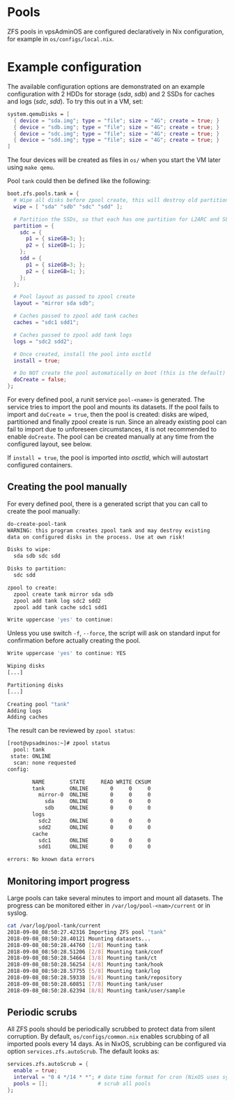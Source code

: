 # Pools
ZFS pools in vpsAdminOS are configured declaratively in Nix configuration, for
example in `os/configs/local.nix`.


# Example configuration
The available configuration options are demonstrated on an example configuration
with 2 HDDs for storage (*sda*, *sdb*) and 2 SSDs for caches and logs
(*sdc*, *sdd*). To try this out in a VM, set:

```nix
system.qemuDisks = [
  { device = "sda.img"; type = "file"; size = "4G"; create = true; }
  { device = "sdb.img"; type = "file"; size = "4G"; create = true; }
  { device = "sdc.img"; type = "file"; size = "4G"; create = true; }
  { device = "sdd.img"; type = "file"; size = "4G"; create = true; }
]
```

The four devices will be created as files in `os/` when you start the VM later
using `make qemu`.

Pool `tank` could then be defined like the following:

```nix
boot.zfs.pools.tank = {
  # Wipe all disks before zpool create, this will destroy old partition tables
  wipe = [ "sda" "sdb" "sdc" "sdd" ];

  # Partition the SSDs, so that each has one partition for L2ARC and SLOG
  partition = {
    sdc = {
      p1 = { sizeGB=3; };
      p2 = { sizeGB=1; };
    };
    sdd = {
      p1 = { sizeGB=3; };
      p2 = { sizeGB=1; };
    };
  };

  # Pool layout as passed to zpool create
  layout = "mirror sda sdb";

  # Caches passed to zpool add tank caches
  caches = "sdc1 sdd1";

  # Caches passed to zpool add tank logs
  logs = "sdc2 sdd2";

  # Once created, install the pool into osctld
  install = true;

  # Do NOT create the pool automatically on boot (this is the default)
  doCreate = false;
};
```

For every defined pool, a runit service `pool-<name>` is generated. The service
tries to import the pool and mounts its datasets. If the pool fails to import
and `doCreate = true`, then the pool is created: disks are wiped, partitioned
and finally zpool create is run. Since an already existing pool can fail to
import due to unforeseen circumstances, it is not recommended to enable
`doCreate`. The pool can be created manually at any time from the configured
layout, see below.

If `install = true`, the pool is imported into *osctld*, which will autostart
configured containers.

## Creating the pool manually
For every defined pool, there is a generated script that you can call to create
the pool manually:

```bash
do-create-pool-tank
WARNING: this program creates zpool tank and may destroy existing
data on configured disks in the process. Use at own risk!

Disks to wipe:
  sda sdb sdc sdd

Disks to partition:
  sdc sdd

zpool to create:
  zpool create tank mirror sda sdb
  zpool add tank log sdc2 sdd2
  zpool add tank cache sdc1 sdd1

Write uppercase 'yes' to continue:
```

Unless you use switch `-f`, `--force`, the script will ask on standard input for
confirmation before actually creating the pool.

```bash
Write uppercase 'yes' to continue: YES

Wiping disks
[...]

Partitioning disks
[...]

Creating pool "tank"
Adding logs
Adding caches
```

The result can be reviewed by `zpool status`:

```bash
[root@vpsadminos:~]# zpool status
  pool: tank
 state: ONLINE
  scan: none requested
config:

        NAME        STATE     READ WRITE CKSUM
        tank        ONLINE       0     0     0
          mirror-0  ONLINE       0     0     0
            sda     ONLINE       0     0     0
            sdb     ONLINE       0     0     0
        logs
          sdc2      ONLINE       0     0     0
          sdd2      ONLINE       0     0     0
        cache
          sdc1      ONLINE       0     0     0
          sdd1      ONLINE       0     0     0

errors: No known data errors
```

## Monitoring import progress
Large pools can take several minutes to import and mount all datasets.
The progress can be monitored either in `/var/log/pool-<nam>/current` or
in syslog.

```bash
cat /var/log/pool-tank/current
2018-09-08_08:50:27.42316 Importing ZFS pool "tank"
2018-09-08_08:50:28.40121 Mounting datasets...
2018-09-08_08:50:28.44760 [1/8] Mounting tank
2018-09-08_08:50:28.51206 [2/8] Mounting tank/conf
2018-09-08_08:50:28.54664 [3/8] Mounting tank/ct
2018-09-08_08:50:28.56254 [4/8] Mounting tank/hook
2018-09-08_08:50:28.57755 [5/8] Mounting tank/log
2018-09-08_08:50:28.59338 [6/8] Mounting tank/repository
2018-09-08_08:50:28.60851 [7/8] Mounting tank/user
2018-09-08_08:50:28.62394 [8/8] Mounting tank/user/sample
```

## Periodic scrubs
All ZFS pools should be periodically scrubbed to protect data from silent
corruption. By default, `os/configs/common.nix` enables scrubbing of all
imported pools every 14 days. As in NixOS, scrubbing can be configured
via option `services.zfs.autoScrub`. The default looks as:

```nix
services.zfs.autoScrub = {
  enable = true;
  interval = "0 4 */14 * *"; # date time format for cron (NixOS uses systemd calendar format)
  pools = [];                # scrub all pools
};
```
